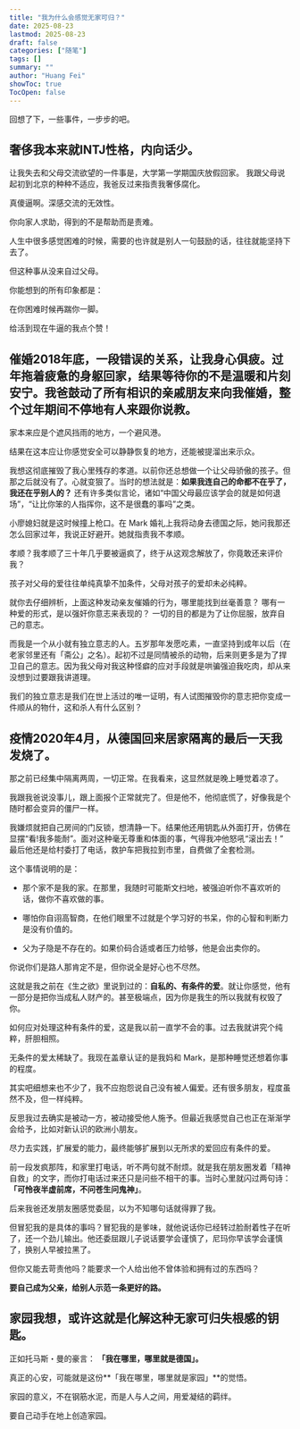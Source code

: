 ```yaml
---
title: "我为什么会感觉无家可归？"
date: 2025-08-23
lastmod: 2025-08-23
draft: false
categories: ["随笔"]
tags: []
summary: ""
author: "Huang Fei"
showToc: true
TocOpen: false
---
```


回想了下，一些事件，一步步的吧。

## **奢侈**我本来就INTJ性格，内向话少。

让我失去和父母交流欲望的一件事是，大学第一学期国庆放假回家。 我跟父母说起初到北京的种种不适应，我爸反过来指责我奢侈腐化。

真傻逼啊。深感交流的无效性。

你向家人求助，得到的不是帮助而是责难。

人生中很多感觉困难的时候，需要的也许就是别人一句鼓励的话，往往就能坚持下去了。

但这种事从没来自过父母。

你能想到的所有印象都是：

在你困难时候再踹你一脚。

给活到现在牛逼的我点个赞！

## **催婚**2018年底，一段错误的关系，让我身心俱疲。过年拖着疲惫的身躯回家，结果等待你的不是温暖和片刻安宁。我爸鼓动了所有相识的亲戚朋友来向我催婚，整个过年期间不停地有人来跟你说教。

家本来应是个遮风挡雨的地方，一个避风港。

结果在这本应让你感觉安全可以静静恢复的地方，还能被提溜出来示众。

我想这彻底摧毁了我心里残存的孝道。以前你还总想做一个让父母骄傲的孩子。但那之后就没有了。心就变狠了。当时的想法就是：**如果我连自己的命都不在乎了，我还在乎别人的？**
还有许多类似言论，诸如“中国父母最应该学会的就是如何退场”，“让比你笨的人指挥你，这不是很蠢的事吗”之类。

小廖媳妇就是这时候撞上枪口。在 Mark 婚礼上我将动身去德国之际，她问我那还怎么回家过年，我说正好避开。她就指责我不孝顺。

孝顺？我孝顺了三十年几乎要被逼疯了，终于从这观念解放了，你竟敢还来评价我？

孩子对父母的爱往往单纯真挚不加条件，父母对孩子的爱却未必纯粹。

就你去仔细辨析，上面这种发动亲友催婚的行为，哪里能找到丝毫善意？ 哪有一种爱的形式，是以强奸你意志来表现的？ 一切的目的都是为了让你屈服，放弃自己的意志。

而我是一个从小就有独立意志的人。五岁那年发愿吃素，一直坚持到成年以后（在老家邻里还有「斋公」之名）。起初不过是同情被杀的动物，后来则更多是为了捍卫自己的意志。因为我父母对我这种怪癖的应对手段就是哄骗强迫我吃肉，却从来没想到过要跟我讲道理。

我们的独立意志是我们在世上活过的唯一证明，有人试图摧毁你的意志把你变成一件顺从的物什，这和杀人有什么区别？

## **疫情**2020年4月，从德国回来居家隔离的最后一天我发烧了。

那之前已经集中隔离两周，一切正常。在我看来，这显然就是晚上睡觉着凉了。

我跟我爸说没事儿，跟上面报个正常就完了。但是他不，他彻底慌了，好像我是个随时都会变异的僵尸一样。

我嫌烦就把自己房间的门反锁，想清静一下。结果他还用钥匙从外面打开，仿佛在显摆“看!我多能耐”。面对这种毫无尊重和体面的事，气得我冲他怒吼“滚出去！” 最后他还是给村委打了电话，救护车把我拉到市里，自费做了全套检测。

这个事情说明的是：

- 那个家不是我的家。在那里，我随时可能斯文扫地，被强迫听你不喜欢听的话，做你不喜欢做的事。

- 哪怕你自诩高智商，在他们眼里不过就是个学习好的书呆，你的心智和判断力是没有价值的。

- 父为子隐是不存在的。如果价码合适或者压力给够，他是会出卖你的。

你说你们是路人那肯定不是，但你说全是好心也不尽然。

这就是我之前在《生之欲》里说到过的：**自私的、有条件的爱**。就让你感觉，他有一部分是把你当成私人财产的。甚至极端点，因为你是我生的所以我就有权毁了你。

如何应对处理这种有条件的爱，这是我以前一直学不会的事。过去我就讲究个纯粹，肝胆相照。

无条件的爱太稀缺了。我现在盖章认证的是我妈和 Mark，是那种睡觉还想着你事的程度。

其实吧细想来也不少了，我不应抱怨说自己没有被人偏爱。还有很多朋友，程度虽然不及，但一样纯粹。

反思我过去确实是被动一方，被动接受他人施予。但最近我感觉自己也正在渐渐学会给予，比如对新认识的欧洲小朋友。

尽力去实践，扩展爱的能力，最终能够扩展到以无所求的爱回应有条件的爱。

前一段发疯那阵，和家里打电话，听不两句就不耐烦。就是我在朋友圈发着「精神自救」的文字，而你打电话过来还只是问些不相干的事。当时心里就闪过两句诗：**「可怜夜半虚前席，不问苍生问鬼神」**。

后来我爸还发朋友圈感觉委屈，以为不知哪句话就得罪了我。

但冒犯我的是具体的事吗？冒犯我的是爹味，就他说话你已经转过脸耐着性子在听了，还一个劲儿输出。他还委屈跟儿子说话要学会谨慎了，尼玛你早该学会谨慎了，换别人早被拉黑了。

但你又能去苛责他吗？能要求一个人给出他不曾体验和拥有过的东西吗？

**要自己成为父亲，给别人示范一条更好的路。**

## **家园**我想，或许这就是化解这种无家可归失根感的钥匙。

正如托马斯・曼的豪言：
**「我在哪里，哪里就是德国」。**

真正的心安，可能就是这份**「我在哪里，哪里就是家园」**的觉悟。

家园的意义，不在钢筋水泥，而是人与人之间，用爱凝结的羁绊。

要自己动手在地上创造家园。